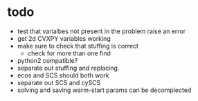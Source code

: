 # todo
- test that varialbes not present in the problem raise an error
- get 2d CVXPY variables working
- make sure to check that stuffing is correct
    - check for more than one find
- python2 compatible?
- separate out stuffing and replacing.
- ecos and SCS should both work
- separate out SCS and cySCS
- solving and saving warm-start params can be decomplected